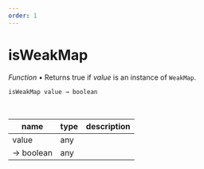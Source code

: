 ```yaml
---
order: 1
---
```

# isWeakMap

_Function_ &bull; Returns true if _value_ is an instance of `WeakMap`.

<pre><code>isWeakMap value &rarr; boolean</code></pre>
<br>

| name | type | description |
|------|------|-------------|
|value|any||
|&rarr; boolean|any||



